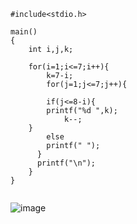 ```
#include<stdio.h>

main()
{
	int i,j,k;
	
	for(i=1;i<=7;i++){
		k=7-i;
		for(j=1;j<=7;j++){
		
		if(j<=8-i){
		printf("%d ",k);
			k--;
	}
		else
		printf(" ");
	  }
	  printf("\n");
	}
}


```
![image](https://user-images.githubusercontent.com/100461996/155833648-6afd6c7c-213c-41a8-b6e2-832e45384215.png)
